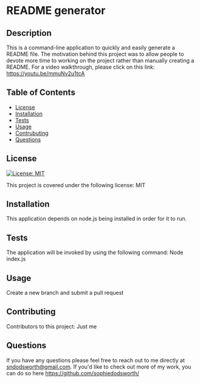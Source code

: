 # README generator

  ## Description

  This is a command-line application to quickly and easily generate a README file. The motivation behind this project was to allow people to devote more time to working on the project rather than manually creating a README. For a video walkthrough, please click on this link: https://youtu.be/mmuNv2u1tcA

  ## Table of Contents 

  * [License](#license)
  * [Installation](#installation)
  * [Tests](#tests)
  * [Usage](#usage)
  * [Contrubuting](#contributing)
  * [Questions](#questions)
  
  ## License

  [![License: MIT](https://img.shields.io/badge/License-MIT-yellow.svg)](https://opensource.org/licenses/MIT)

  This project is covered under the following license: MIT

  ## Installation

  This application depends on node.js being installed in order for it to run. 

  ## Tests

  The application will be invoked by using the following command: Node index.js

  ## Usage

  Create a new branch and submit a pull request

  ## Contributing

  Contributors to this project:
  Just me

  ## Questions

  If you have any questions please feel free to reach out to me directly at sndodsworth@gmail.com. If you'd like to check out more of my work, you can do so here https://github.com/sophiedodsworth/

